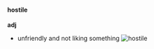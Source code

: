 #### hostile
**adj**
- unfriendly and not liking something
![hostile](https://encrypted-tbn0.gstatic.com/images?q=tbn:ANd9GcQra2Rrzq1GO8H5kCdYZaOR2POTewe8s19GEg&usqp=CAU)